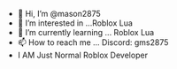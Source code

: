 - 👋 Hi, I’m @mason2875
- 👀 I’m interested in ...Roblox Lua
- 🌱 I’m currently learning ... Roblox Lua
- 📫 How to reach me ... Discord: gms2875
- I AM Just Normal Roblox Developer

<!---
mason2875/mason2875 is a ✨ special ✨ repository because its `README.md` (this file) appears on your GitHub profile.
You can click the Preview link to take a look at your changes.
--->
